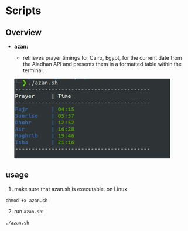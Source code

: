 # Scripts

## Overview

- **azan:**
  - retrieves prayer timings for Cairo, Egypt, for the current date from the Aladhan API and presents them in a formatted table within the terminal.

  ![Alt text](images/azan.png)


## usage

1. make sure that azan.sh is executable. on Linux 

  ```
  chmod +x azan.sh
  ```
2. run `azan.sh`: 

  ``` 
  ./azan.sh
  ```
